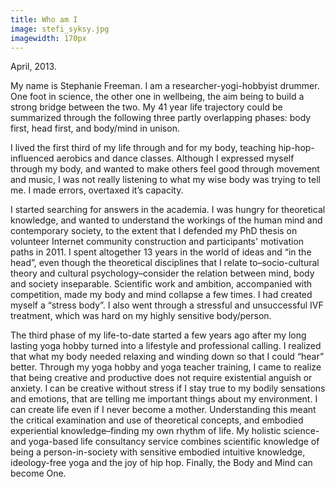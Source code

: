 ```yaml
---
title: Who am I
image: stefi_syksy.jpg
imagewidth: 170px
---
```

April, 2013.

My name is Stephanie Freeman. I am a researcher-yogi-hobbyist drummer. One foot in science, the
other one in wellbeing, the aim being to build a strong bridge 
between the two. My 41 year life trajectory could be summarized through the
following three partly overlapping phases: body first, head first, and
body/mind in unison.

I lived the first third of my life through and for my body, teaching
hip-hop-influenced aerobics and dance classes. Although I expressed
myself through my body, and wanted to make others feel good through
movement and music, I was not really listening to what my wise body was
trying to tell me. I made errors, overtaxed it’s capacity.

I started searching for answers in the academia. I was hungry for
theoretical knowledge, and wanted to understand the workings of the
human mind and contemporary society, to the extent that I defended my
PhD thesis on volunteer Internet community construction and
participants' motivation paths in 2011. I spent altogether 13 years in
the world of ideas and “in the head”, even though the theoretical
disciplines that I relate to–socio-cultural theory and cultural
psychology–consider the relation between mind, body and society
inseparable. Scientific work and ambition, accompanied with
competition, made my body and mind collapse a few times. I had created
myself a “stress body”. I also went through a stressful and
unsuccessful IVF treatment, which was hard on my highly sensitive
body/person.

The third phase of my life-to-date started a few years ago after my long lasting yoga
hobby turned into a lifestyle and professional calling. I realized that what my body needed relaxing and
winding down so that I could “hear” better. Through my yoga hobby and
yoga teacher training, I came to realize that being creative and
productive does not require existential anguish or anxiety. I can be
creative without stress if I stay true to my bodily sensations and
emotions, that are telling me important things about my environment. I
can create life even if I never become a mother. Understanding this meant
the critical examination and use of theoretical concepts, and embodied
experiential knowledge–finding my own rhythm of life. My holistic
science-and yoga-based life consultancy service combines scientific
knowledge of being a person-in-society with sensitive embodied
intuitive knowledge, ideology-free yoga and the joy of hip
hop. Finally, the Body and Mind can become One.
